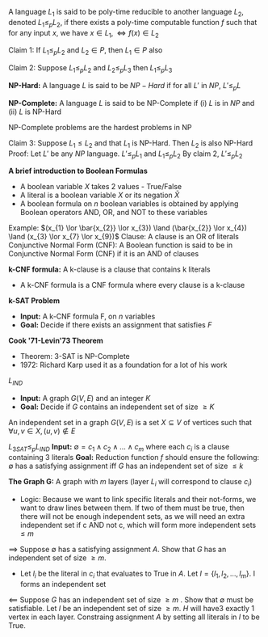 A language $L_{1}$ is said to be poly-time reducible to another language $L_{2}$, denoted $L_{1} \leq_{p} L_{2}$, if there exists a poly-time computable function $f$ such that for any input $x$, we have $x \in L_{1}, \iff f(x) \in L_{2}$

Claim 1: If $L_{1} \leq_{p} L_{2}$ and $L_{2} \in P$, then $L_{1} \in P$ also

Claim 2: Suppose $L_{1} \leq_{p} L_{2}$ and $L_{2} \leq_{p} L_{3}$ then $L_{1} \leq_{p} L_{3}$

**NP-Hard:** A language $L$ is said to be $NP-Hard$ if for all $L'$ in $NP$, $L' \leq_{p} L$

**NP-Complete:** A language $L$ is said to be NP-Complete if (i) $L$ is in $NP$ and (ii) $L$ is NP-Hard

NP-Complete problems are the hardest problems in NP

Claim 3: Suppose $L_{1} \leq L_{2}$ and that $L_{1}$ is NP-Hard. Then $L_{2}$ is also NP-Hard
Proof: Let $L'$ be any $NP$ language. $L' \leq_{p} L_{1}$ and $L_{1} \leq_{p} L_{2}$
By claim 2, $L' \leq_{p} L_{2}$

**A brief introduction to Boolean Formulas**
- A boolean variable $X$ takes $2$ values - True/False
- A literal is a boolean variable $X$ or its negation $\bar{X}$
- A boolean formula on $n$ boolean variables is obtained by applying Boolean operators AND, OR, and NOT to these variables

Example: $(x_{1} \lor \bar{x_{2}} \lor x_{3}) \land (\bar{x_{2}} \lor x_{4}) \land (x_{3} \lor x_{7} \lor x_{9})$
Clause: A clause is an OR of literals
Conjunctive Normal Form (CNF): A Boolean function is said to be in Conjunctive Normal Form (CNF) if it is an AND of clauses

**k-CNF formula:** A k-clause is a clause that contains k literals
- A k-CNF formula is a CNF formula where every clause is a k-clause

**k-SAT Problem**
- **Input:** A k-CNF formula F, on $n$ variables
- **Goal:** Decide if there exists an assignment that satisfies $F$

**Cook '71-Levin'73 Theorem**
- Theorem: 3-SAT is NP-Complete
- 1972: Richard Karp used it as a foundation for a lot of his work

$L_{IND}$
- **Input:** A graph $G(V,E)$ and an integer $K$
- **Goal:** Decide if $G$ contains an independent set of size $\geq K$

An independent set in a graph $G(V,E)$ is a set $X \subseteq V$ of vertices such that $\forall u,v \in X, (u,v) \notin E$

$L_{3SAT} \leq_{p} L_{IND}$
**Input:** $\emptyset = c_{1} \land c_{2} \land \dots \land c_{m}$ where each $c_{i}$ is a clause containing $3$ literals
**Goal:** Reduction function $f$ should ensure the following: $\emptyset$ has a satisfying assignment iff $G$ has an independent set of size $\leq k$

**The Graph G:** A graph with $m$ layers (layer $L_{i}$ will correspond to clause $c_{i}$)
- Logic: Because we want to link specific literals and their not-forms, we want to draw lines between them. If two of them must be true, then there will not be enough independent sets, as we will need an extra independent set if c AND not c, which will form more independent sets $\leq m$

$\implies$ Suppose $\emptyset$ has a satisfying assignment $A$. Show that $G$ has an independent set of size $\geq m$.
- Let $l_{i}$ be the literal in $c_{i}$ that evaluates to True in $A$. Let $I = \{l_{1}, l_{2}, \dots, l_{m}\}$. I forms an independent set

$\impliedby$ Suppose $G$ has an independent set of size $\geq m$ . Show that $\emptyset$ must be satisfiable. Let $I$ be an independent set of size $\geq m$. $H$ will have3 exactly $1$ vertex in each layer. Constraing assignment $A$ by setting all literals in $I$ to be True.
